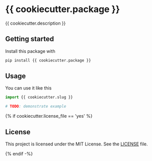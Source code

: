 # {{ cookiecutter.package }}

{{ cookiecutter.description }}

## Getting started

Install this package with

```bash
pip install {{ cookiecutter.package }}
```

## Usage

You can use it like this

```python
import {{ cookiecutter.slug }}

# TODO: demonstrate example
```
{% if cookiecutter.license_file == 'yes' %}
## License

This project is licensed under the MIT License. See the [LICENSE] file.

[LICENSE]: LICENSE
{% endif -%}
